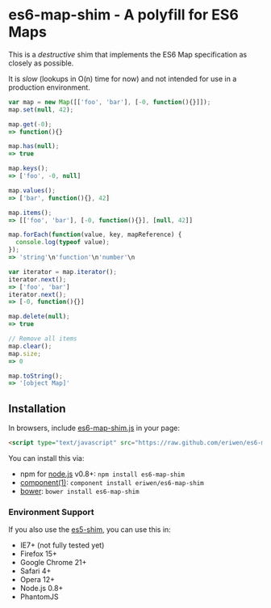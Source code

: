 # es6-map-shim - A polyfill for ES6 Maps
This is a *destructive* shim that implements the ES6 Map specification as closely as possible.

It is *slow* (lookups in O(n) time for now) and not intended for use in a production environment.

```js
var map = new Map([['foo', 'bar'], [-0, function(){}]]);
map.set(null, 42);

map.get(-0);
=> function(){}

map.has(null);
=> true

map.keys();
=> ['foo', -0, null]

map.values();
=> ['bar', function(){}, 42]

map.items();
=> [['foo', 'bar'], [-0, function(){}], [null, 42]]

map.forEach(function(value, key, mapReference) {
  console.log(typeof value);
});
=> 'string'\n'function'\n'number'\n

var iterator = map.iterator();
iterator.next();
=> ['foo', 'bar']
iterator.next();
=> [-0, function(){}]

map.delete(null);
=> true

// Remove all items
map.clear();
map.size;
=> 0

map.toString();
=> '[object Map]'
```

## Installation
In browsers, include [es6-map-shim.js](https://github.com/eriwen/es6-map-shim/downloads) in your page:

```html
<script type="text/javascript" src="https://raw.github.com/eriwen/es6-map-shim/master/es6-map-shim.js"></script>
```

You can install this via:

 * npm for [node.js](http://nodejs.org) v0.8+: `npm install es6-map-shim`
 * [component(1)](https://github.com/component/component): `component install eriwen/es6-map-shim`
 * [bower](http://twitter.github.com/bower/): `bower install es6-map-shim`

### Environment Support
If you also use the [es5-shim](https://github.com/kriskowal/es5-shim), you can use this in:

 * IE7+ (not fully tested yet)
 * Firefox 15+
 * Google Chrome 21+
 * Safari 4+
 * Opera 12+
 * Node.js 0.8+
 * PhantomJS
